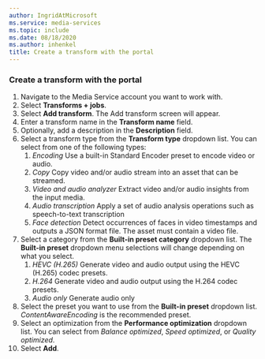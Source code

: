 ```yaml
---
author: IngridAtMicrosoft
ms.service: media-services
ms.topic: include
ms.date: 08/18/2020
ms.author: inhenkel
title: Create a transform with the portal
---
```


### Create a transform with the portal

1. Navigate to the Media Service account you want to work with.
1. Select **Transforms + jobs**.
1. Select **Add transform**. The Add transform screen will appear.
1. Enter a transform name in the **Transform name** field.
1. Optionally, add a description in the **Description** field.
1. Select a transform type from the **Transform type** dropdown list. You can select from one of the following types:
    1. *Encoding* Use a built-in Standard Encoder preset to encode video or audio.
    1. *Copy* Copy video and/or audio stream into an asset that can be streamed.
    1. *Video and audio analyzer* Extract video and/or audio insights from the input media.
    1. *Audio transcription* Apply a set of audio analysis operations such as speech-to-text transcription
    1. *Face detection* Detect occurrences of faces in video timestamps and outputs a JSON format file. The asset must contain a video file.
1. Select a category from the **Built-in preset category** dropdown list. The **Built-in preset** dropdown menu selections will change depending on what you select.
    1. *HEVC (H.265)* Generate video and audio output using the HEVC (H.265) codec presets.
    1. *H.264* Generate video and audio output using the H.264 codec presets.
    1. *Audio only* Generate audio only
1. Select the preset you want to use from the **Built-in preset** dropdown list. *ContentAwareEncoding* is the recommended preset.
1. Select an optimization from the **Performance optimization** dropdown list. You can select from *Balance optimized*, *Speed optimized*, or *Quality optimized*.
1. Select **Add**.

